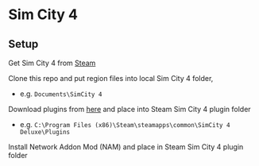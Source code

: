 # Sim City 4
## Setup

Get Sim City 4 from [Steam](https://store.steampowered.com/app/24780/SimCity_4_Deluxe_Edition/)

Clone this repo and put region files into local Sim City 4 folder, 
* e.g. `Documents\SimCity 4`

Download plugins from [here](https://drive.google.com/drive/folders/12qkcJjQQZi4GcJkumWHPuiPy3wSAhol0?usp=sharing) and place into Steam Sim City 4 plugin folder 
* e.g. `C:\Program Files (x86)\Steam\steamapps\common\SimCity 4 Deluxe\Plugins`

Install Network Addon Mod (NAM) and place in Steam Sim City 4 plugin folder
